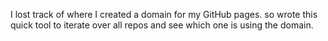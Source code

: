 I lost track of where I created a domain for my GitHub pages. so wrote this quick tool to iterate over all repos and see which one is using the domain.